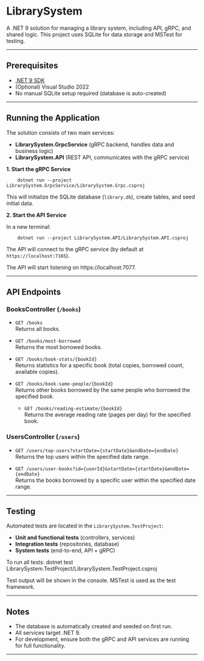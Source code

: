 # LibrarySystem

A .NET 9 solution for managing a library system, including API, gRPC, and shared logic.
This project uses SQLite for data storage and MSTest for testing.

---

## Prerequisites

- [.NET 9 SDK](https://dotnet.microsoft.com/download/dotnet/9.0)
- (Optional) Visual Studio 2022
- No manual SQLite setup required (database is auto-created)

---

## Running the Application

The solution consists of two main services:

- **LibrarySystem.GrpcService** (gRPC backend, handles data and business logic)
- **LibrarySystem.API** (REST API, communicates with the gRPC service)

**1. Start the gRPC Service**

		dotnet run --project LibrarySystem.GrpcService/LibrarySystem.Grpc.csproj

This will initialize the SQLite database (`library.db`), create tables, and seed initial data.

**2. Start the API Service**

In a new terminal:

		dotnet run --project LibrarySystem.API/LibrarySystem.API.csproj

The API will connect to the gRPC service (by default at `https://localhost:7165`). 

The API will start listening on https://localhost:7077.


---

## API Endpoints

### BooksController (`/books`)

- `GET /books`  
  Returns all books.

- `GET /books/most-borrowed`  
  Returns the most borrowed books.

- `GET /books/book-stats/{bookId}`  
  Returns statistics for a specific book (total copies, borrowed count, available copies).

- `GET /books/book-same-people/{bookId}`  
  Returns other books borrowed by the same people who borrowed the specified book.

  - `GET /books/reading-estimate/{bookId}`  
  Returns the average reading rate (pages per day) for the specified book.

### UsersController (`/users`)

- `GET /users/top-users?startDate={startDate}&endDate={endDate}`  
  Returns the top users within the specified date range.

- `GET /users/user-books?id={userId}&startDate={startDate}&endDate={endDate}`  
  Returns the books borrowed by a specific user within the specified date range.

---

## Testing

Automated tests are located in the `LibrarySystem.TestProject`:

- **Unit and functional tests** (controllers, services)
- **Integration tests** (repositories, database)
- **System tests** (end-to-end, API + gRPC)

To run all tests:
dotnet test LibrarySystem.TestProject/LibrarySystem.TestProject.csproj


Test output will be shown in the console. MSTest is used as the test framework.

---

## Notes

- The database is automatically created and seeded on first run.
- All services target .NET 9.
- For development, ensure both the gRPC and API services are running for full functionality.

---